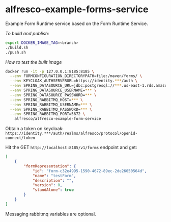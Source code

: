 # alfresco-example-forms-service

Example Form Runtime service based on the Form Runtime Service.

*To build and publish*:

```bash
export DOCKER_IMAGE_TAG=<branch>
./build.sh
./push.sh
```


*How to test the built image*

``` bash
docker run -it -p 127.0.0.1:8185:8185 \
  --env FORMCONFIGURATION_DIRECTORYPATH=file:/maven/forms/ \
  --env KEYCLOAK_AUTHSERVERURL=https://identity.***/auth \
  --env SPRING_DATASOURCE_URL=jdbc:postgresql://***.us-east-1.rds.amazonaws.com:5432/external-db-app \
  --env SPRING_DATASOURCE_USERNAME=*** \
  --env SPRING_DATASOURCE_PASSWORD=*** \
  --env SPRING_RABBITMQ_HOST=*** \
  --env SPRING_RABBITMQ_USERNAME=*** \
  --env SPRING_RABBITMQ_PASSWORD=*** \
  --env SPRING_RABBITMQ_PORT=5672 \
    alfresco/alfresco-example-form-service
```

Obtain a token on keycloak:
`https://identity.***/auth/realms/alfresco/protocol/openid-connect/token`

Hit the GET `http://localhost:8185/v1/forms` endpoint and get:
```json
[
    {
        "formRepresentation": {
            "id": "form-c32e4995-1590-4672-89ec-2de26050564d",
            "name": "testForm",
            "description": "",
            "version": 0,
            "standAlone": true
        }
    }
]
```

Messaging rabbitmq variables are optional.
